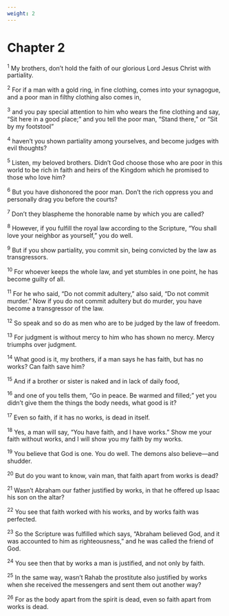 ```yaml
---
weight: 2
---
```


# Chapter 2

<sup>1</sup> My brothers, don’t hold the faith of our glorious Lord Jesus Christ with partiality. 

<sup>2</sup> For if a man with a gold ring, in fine clothing, comes into your synagogue, and a poor man in filthy clothing also comes in, 

<sup>3</sup> and you pay special attention to him who wears the fine clothing and say, “Sit here in a good place;” and you tell the poor man, “Stand there,” or “Sit by my footstool” 

<sup>4</sup> haven’t you shown partiality among yourselves, and become judges with evil thoughts? 

<sup>5</sup> Listen, my beloved brothers. Didn’t God choose those who are poor in this world to be rich in faith and heirs of the Kingdom which he promised to those who love him? 

<sup>6</sup> But you have dishonored the poor man. Don’t the rich oppress you and personally drag you before the courts? 

<sup>7</sup> Don’t they blaspheme the honorable name by which you are called? 

<sup>8</sup> However, if you fulfill the royal law according to the Scripture, “You shall love your neighbor as yourself,” you do well. 

<sup>9</sup> But if you show partiality, you commit sin, being convicted by the law as transgressors. 

<sup>10</sup> For whoever keeps the whole law, and yet stumbles in one point, he has become guilty of all. 

<sup>11</sup> For he who said, “Do not commit adultery,” also said, “Do not commit murder.” Now if you do not commit adultery but do murder, you have become a transgressor of the law. 

<sup>12</sup> So speak and so do as men who are to be judged by the law of freedom. 

<sup>13</sup> For judgment is without mercy to him who has shown no mercy. Mercy triumphs over judgment. 

<sup>14</sup> What good is it, my brothers, if a man says he has faith, but has no works? Can faith save him? 

<sup>15</sup> And if a brother or sister is naked and in lack of daily food, 

<sup>16</sup> and one of you tells them, “Go in peace. Be warmed and filled;” yet you didn’t give them the things the body needs, what good is it? 

<sup>17</sup> Even so faith, if it has no works, is dead in itself. 

<sup>18</sup> Yes, a man will say, “You have faith, and I have works.” Show me your faith without works, and I will show you my faith by my works. 

<sup>19</sup> You believe that God is one. You do well. The demons also believe—and shudder. 

<sup>20</sup> But do you want to know, vain man, that faith apart from works is dead? 

<sup>21</sup> Wasn’t Abraham our father justified by works, in that he offered up Isaac his son on the altar? 

<sup>22</sup> You see that faith worked with his works, and by works faith was perfected. 

<sup>23</sup> So the Scripture was fulfilled which says, “Abraham believed God, and it was accounted to him as righteousness,” and he was called the friend of God. 

<sup>24</sup> You see then that by works a man is justified, and not only by faith. 

<sup>25</sup> In the same way, wasn’t Rahab the prostitute also justified by works when she received the messengers and sent them out another way? 

<sup>26</sup> For as the body apart from the spirit is dead, even so faith apart from works is dead. 


